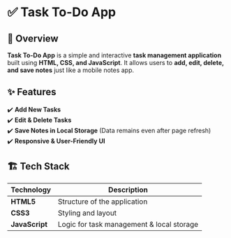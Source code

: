 # ✅ Task To-Do App
## 📝 Overview
**Task To-Do App** is a simple and interactive **task management application** built using **HTML, CSS, and JavaScript**. It allows users to **add, edit, delete, and save notes** just like a mobile notes app.

## ✨ Features
✔️ **Add New Tasks**  
✔️ **Edit & Delete Tasks**  
✔️ **Save Notes in Local Storage** (Data remains even after page refresh)  
✔️ **Responsive & User-Friendly UI**  

## 🏗️ Tech Stack
| Technology  | Description  |
|-------------|-------------|
| **HTML5**   | Structure of the application |
| **CSS3**    | Styling and layout |
| **JavaScript** | Logic for task management & local storage |

